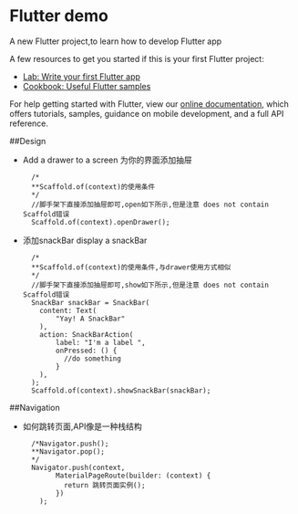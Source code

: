 # Flutter demo

A new Flutter project,to learn how to develop Flutter app

A few resources to get you started if this is your first Flutter project:

- [Lab: Write your first Flutter app](https://flutter.dev/docs/get-started/codelab)
- [Cookbook: Useful Flutter samples](https://flutter.dev/docs/cookbook)

For help getting started with Flutter, view our 
[online documentation](https://flutter.dev/docs), which offers tutorials, 
samples, guidance on mobile development, and a full API reference.

##Design

- Add a drawer to a screen 为你的界面添加抽屉

		/*
		**Scaffold.of(context)的使用条件
		*/
		//脚手架下直接添加抽屉即可,open如下所示,但是注意 does not contain Scaffold错误
		Scaffold.of(context).openDrawer();

- 添加snackBar display a snackBar

		/*
		**Scaffold.of(context)的使用条件,与drawer使用方式相似
		*/
		//脚手架下直接添加抽屉即可,show如下所示,但是注意 does not contain Scaffold错误
		SnackBar snackBar = SnackBar(
	      content: Text(
	          "Yay! A SnackBar"
	      ),
	      action: SnackBarAction(
	          label: "I'm a label ",
	          onPressed: () {
	            //do something
	          }
	      ),
	    );
		Scaffold.of(context).showSnackBar(snackBar);

##Navigation
- 如何跳转页面,API像是一种栈结构

		/*Navigator.push();
		**Navigator.pop();
		*/
		Navigator.push(context,
              MaterialPageRoute(builder: (context) {
                return 跳转页面实例();
              })
          );
